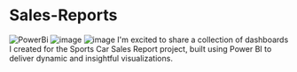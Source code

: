 # Sales-Reports
![PowerBi](https://github.com/user-attachments/assets/f5f270e0-3482-41f6-bd6e-42b77ba63685)
![image](https://github.com/user-attachments/assets/a40b318a-9de6-4dbe-9ad6-e1a9615d55d2)
![image](https://github.com/user-attachments/assets/a5eac5c9-0368-41b6-8324-9081f9c8551b)
I'm excited to share a collection of dashboards I created for the Sports Car Sales Report project, built using Power BI to deliver dynamic and insightful visualizations.
